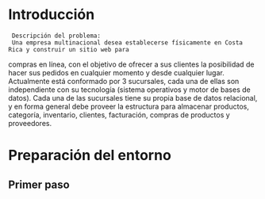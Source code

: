 # Introducción
     Descripción del problema:
     Una empresa multinacional desea establecerse físicamente en Costa Rica y construir un sitio web para
 compras en línea, con el objetivo de ofrecer a sus clientes la posibilidad de hacer sus pedidos en
 cualquier momento y desde cualquier lugar.
 Actualmente está conformado por 3 sucursales, cada una de ellas son independiente con su tecnología (sistema operativos y motor de bases de datos). Cada una de las sucursales tiene su propia base de datos relacional, y en forma general debe proveer la estructura para almacenar productos, categoría, inventario, clientes, facturación, compras de productos y proveedores.
# Preparación del entorno
## Primer paso

